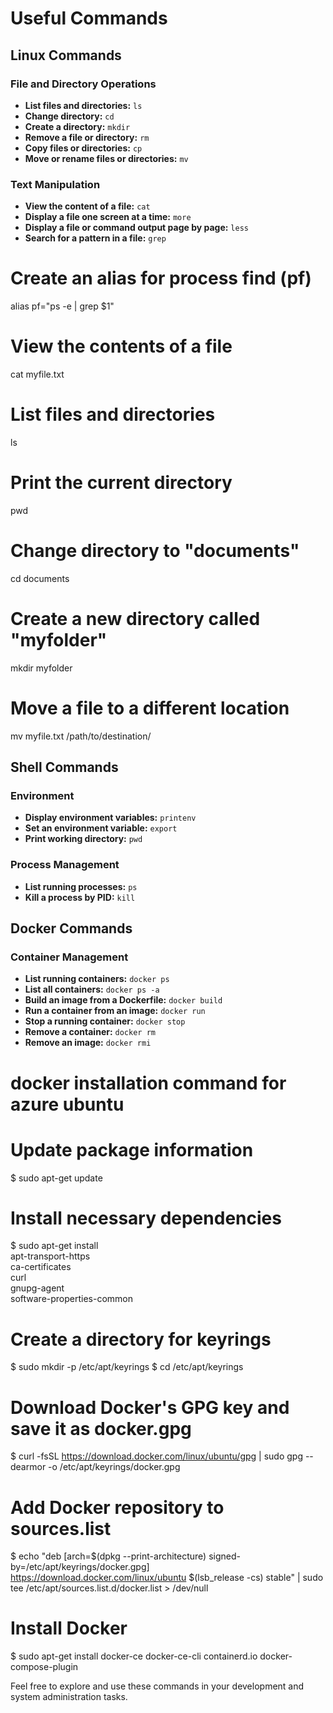 # Useful Commands

## Linux Commands

### File and Directory Operations

- **List files and directories:** `ls`
- **Change directory:** `cd`
- **Create a directory:** `mkdir`
- **Remove a file or directory:** `rm`
- **Copy files or directories:** `cp`
- **Move or rename files or directories:** `mv`

### Text Manipulation

- **View the content of a file:** `cat`
- **Display a file one screen at a time:** `more`
- **Display a file or command output page by page:** `less`
- **Search for a pattern in a file:** `grep`

# Create an alias for process find (pf)
alias pf="ps -e | grep $1"

# View the contents of a file
cat myfile.txt

# List files and directories
ls
# Print the current directory
pwd
# Change directory to "documents"
cd documents

# Create a new directory called "myfolder"
mkdir myfolder

# Move a file to a different location
mv myfile.txt /path/to/destination/


## Shell Commands

### Environment

- **Display environment variables:** `printenv`
- **Set an environment variable:** `export`
- **Print working directory:** `pwd`

### Process Management

- **List running processes:** `ps`
- **Kill a process by PID:** `kill`

## Docker Commands

### Container Management

- **List running containers:** `docker ps`
- **List all containers:** `docker ps -a`
- **Build an image from a Dockerfile:** `docker build`
- **Run a container from an image:** `docker run`
- **Stop a running container:** `docker stop`
- **Remove a container:** `docker rm`
- **Remove an image:** `docker rmi`


# docker installation command for azure ubuntu

# Update package information
$ sudo apt-get update

# Install necessary dependencies
$ sudo apt-get install \
    apt-transport-https \
    ca-certificates \
    curl \
    gnupg-agent \
    software-properties-common

# Create a directory for keyrings
$ sudo mkdir -p /etc/apt/keyrings
$ cd /etc/apt/keyrings

# Download Docker's GPG key and save it as docker.gpg
$ curl -fsSL https://download.docker.com/linux/ubuntu/gpg | sudo gpg --dearmor -o /etc/apt/keyrings/docker.gpg

# Add Docker repository to sources.list
$ echo "deb [arch=$(dpkg --print-architecture) signed-by=/etc/apt/keyrings/docker.gpg] https://download.docker.com/linux/ubuntu $(lsb_release -cs) stable" | sudo tee /etc/apt/sources.list.d/docker.list > /dev/null

# Install Docker
$ sudo apt-get install docker-ce docker-ce-cli containerd.io docker-compose-plugin



Feel free to explore and use these commands in your development and system administration tasks.
